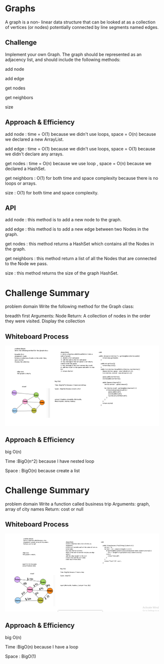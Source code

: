 # Graphs
A graph is a non- linear data structure that can be looked at as a collection of vertices (or nodes) potentially connected by line segments named edges.
## Challenge
Implement your own Graph. The graph should be represented as an adjacency list, and should include the following methods:

add node

add edge

get nodes

get neighbors

size



## Approach & Efficiency
add node : time = O(1) because we didn't use loops, space = O(n) because we declared a new ArrayList.

add edge : time = O(1) because we didn't use loops, space = O(1) because we didn't declare any arrays.

get nodes : time = O(n) because we use loop , space = O(n) because we declared a HashSet.

get neighbors : O(1) for both time and space complexity because there is no loops or arrays.

size : O(1) for both time and space complexity.

## API
add node : this method is to add a new node to the graph.

add edge : this method is to add a new edge between two Nodes in the graph.

get nodes : this method returns a HashSet which contains all the Nodes in the graph.

get neighbors : this method return a list of all the Nodes that are connected to the Node we pass.

size : this method returns the size of the graph HashSet.

# Challenge Summary
<!-- Description of the challenge -->
problem domain
Write the following method for the Graph class:

breadth first
Arguments: Node
Return: A collection of nodes in the order they were visited.
Display the collection

## Whiteboard Process
<!-- Embedded whiteboard image -->

![](./img/cc36.PNG)
## Approach & Efficiency
<!-- What approach did you take? Why? What is the Big O space/time for this approach? -->
big O(n)

Time :BigO(n^2) because I have nested loop

Space : BigO(n) because create a list

# Challenge Summary
<!-- Description of the challenge -->
problem domain
Write a function called business trip
Arguments: graph, array of city names
Return: cost or null

## Whiteboard Process
<!-- Embedded whiteboard image -->

![](./img/cc37.PNG)
## Approach & Efficiency
<!-- What approach did you take? Why? What is the Big O space/time for this approach? -->
big O(n)

Time :BigO(n) because I have a loop

Space : BigO(1) 



